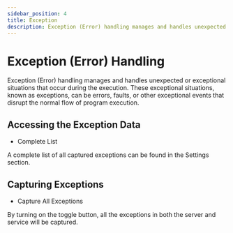 ```yaml
---
sidebar_position: 4
title: Exception
description: Exception (Error) handling manages and handles unexpected or exceptional situations that occur during the execution
---
```

# Exception (Error) Handling

Exception (Error) handling manages and handles unexpected or exceptional situations that occur during the execution. These exceptional situations, known as exceptions, can be errors, faults, or other exceptional events that disrupt the normal flow of program execution.

## Accessing the Exception Data

*  Complete List

A complete list of all captured exceptions can be found in the Settings section.


## Capturing Exceptions

* Capture All Exceptions

By turning on the toggle button, all the exceptions in both the server and service will be captured.
